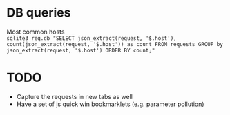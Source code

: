 



# DB queries
Most common hosts  
`sqlite3 req.db "SELECT json_extract(request, '$.host'), count(json_extract(request, '$.host')) as count FROM requests GROUP by json_extract(request, '$.host') ORDER BY count;"`  


# TODO  
* Capture the requests in new tabs as well 
* Have a set of js quick win bookmarklets (e.g. parameter pollution)  